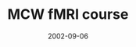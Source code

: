 ---
title: "MCW fMRI course"
project_id: 
date: 2002-09-06
conference_id: ""
presenters:
   - peter_bandettini
summary: "<p>MCW fMRI course, Milwaukee, WI</p>"
file: /assets/presentations/T143.pdf
filename: T143.pdf
layout: presentation
---